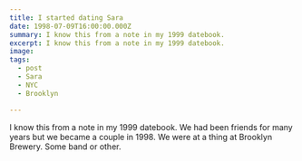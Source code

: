 ```yaml
---
title: I started dating Sara
date: 1998-07-09T16:00:00.000Z
summary: I know this from a note in my 1999 datebook.
excerpt: I know this from a note in my 1999 datebook.
image: 
tags:
  - post
  - Sara
  - NYC
  - Brooklyn

---
```


I know this from a note in my 1999 datebook. We had been friends for many years but we became a couple in 1998. We were at a thing at Brooklyn Brewery. Some band or other.